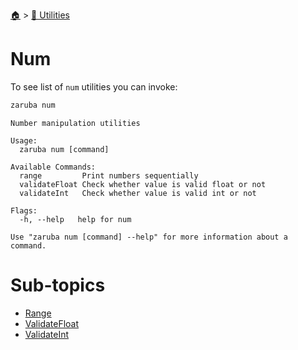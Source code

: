 <!--startTocHeader-->
[🏠](../../README.md) > [🔧 Utilities](../README.md)
# Num
<!--endTocHeader-->

To see list of `num` utilities you can invoke:

<!--startCode-->
```bash
zaruba num
```

````
Number manipulation utilities

Usage:
  zaruba num [command]

Available Commands:
  range         Print numbers sequentially
  validateFloat Check whether value is valid float or not
  validateInt   Check whether value is valid int or not

Flags:
  -h, --help   help for num

Use "zaruba num [command] --help" for more information about a command.
````
<!--endCode-->

<!--startTocSubTopic-->
# Sub-topics
* [Range](range.md)
* [ValidateFloat](validate-float.md)
* [ValidateInt](validate-int.md)
<!--endTocSubTopic-->